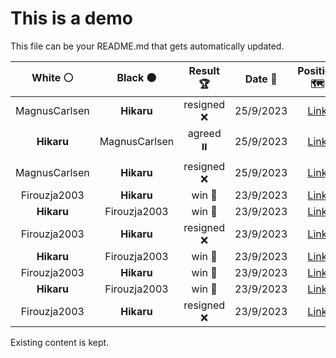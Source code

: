 # This is a demo

This file can be your README.md that gets automatically updated.

<!--START_SECTION:chessStats-->
<!-- Automatically generated with https://github.com/Balastrong/chess-stats-action -->

| White ⚪ | Black ⚫ | Result 🏆 | Date 📅 | Position 🗺️ |
|:---:|:---:|:---:|:---:|:---:|
| MagnusCarlsen | **Hikaru** | resigned ❌ | 25/9/2023 | <a href="http://www.ee.unb.ca/cgi-bin/tervo/fen.pl?select=r6b/p2Q1kn1/p1p4B/2PNp3/8/3q3P/1P3P2/4R1K1 b - -">Link</a> |
| **Hikaru** | MagnusCarlsen | agreed ⏸️ | 25/9/2023 | <a href="http://www.ee.unb.ca/cgi-bin/tervo/fen.pl?select=1Q3bk1/5ppp/4p1b1/8/8/5PP1/6KP/8 b - -">Link</a> |
| MagnusCarlsen | **Hikaru** | resigned ❌ | 25/9/2023 | <a href="http://www.ee.unb.ca/cgi-bin/tervo/fen.pl?select=8/2n4p/2Pk3P/1p3B2/5P2/5K2/8/8 b - -">Link</a> |
| Firouzja2003 | **Hikaru** | win 🥇 | 23/9/2023 | <a href="http://www.ee.unb.ca/cgi-bin/tervo/fen.pl?select=8/k1b3p1/3p4/p1pPp1q1/P1P4R/1P6/KN6/8 w - -">Link</a> |
| **Hikaru** | Firouzja2003 | win 🥇 | 23/9/2023 | <a href="http://www.ee.unb.ca/cgi-bin/tervo/fen.pl?select=6r1/8/6k1/6R1/2K3PP/8/8/8 b - -">Link</a> |
| Firouzja2003 | **Hikaru** | resigned ❌ | 23/9/2023 | <a href="http://www.ee.unb.ca/cgi-bin/tervo/fen.pl?select=3knr2/2p1Q3/1p3P2/p6p/3P3P/P1K5/1P6/8 b - -">Link</a> |
| **Hikaru** | Firouzja2003 | win 🥇 | 23/9/2023 | <a href="http://www.ee.unb.ca/cgi-bin/tervo/fen.pl?select=8/8/8/4R3/1bP5/3p4/5k2/3K4 b - -">Link</a> |
| Firouzja2003 | **Hikaru** | win 🥇 | 23/9/2023 | <a href="http://www.ee.unb.ca/cgi-bin/tervo/fen.pl?select=5r1k/p5p1/1p2R2p/8/4R1K1/7P/PPQ2bq1/8 w - -">Link</a> |
| **Hikaru** | Firouzja2003 | win 🥇 | 23/9/2023 | <a href="http://www.ee.unb.ca/cgi-bin/tervo/fen.pl?select=5r1k/6p1/p2P3Q/8/2pBq3/2P5/Pr3bPP/R4R1K b - -">Link</a> |
| Firouzja2003 | **Hikaru** | resigned ❌ | 23/9/2023 | <a href="http://www.ee.unb.ca/cgi-bin/tervo/fen.pl?select=8/8/P5k1/2K2n1p/2B5/2P5/1P6/8 b - -">Link</a> |

<!--END_SECTION:chessStats-->

Existing content is kept.

